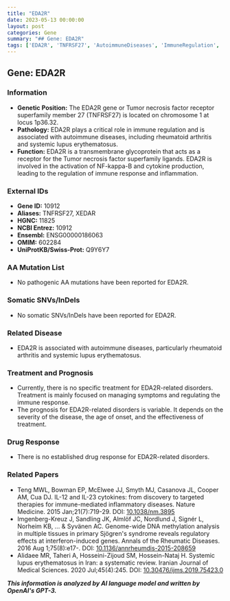 ```yaml
---
title: "EDA2R"
date: 2023-05-13 00:00:00
layout: post
categories: Gene
summary: "## Gene: EDA2R"
tags: ['EDA2R', 'TNFRSF27', 'AutoimmuneDiseases', 'ImmuneRegulation', 'RheumatoidArthritis', 'SystemicLupusErythematosus', 'CytokineProduction', 'NFkappaB']
---
```


## Gene: EDA2R

### Information
- **Genetic Position:** The EDA2R gene or Tumor necrosis factor receptor superfamily member 27 (TNFRSF27) is located on chromosome 1 at locus 1p36.32.
- **Pathology:** EDA2R plays a critical role in immune regulation and is associated with autoimmune diseases, including rheumatoid arthritis and systemic lupus erythematosus.
- **Function:** EDA2R is a transmembrane glycoprotein that acts as a receptor for the Tumor necrosis factor superfamily ligands. EDA2R is involved in the activation of NF-kappa-B and cytokine production, leading to the regulation of immune response and inflammation. 

### External IDs
- **Gene ID:** 10912
- **Aliases:** TNFRSF27, XEDAR
- **HGNC:** 11825
- **NCBI Entrez:** 10912
- **Ensembl:** ENSG00000186063
- **OMIM:** 602284
- **UniProtKB/Swiss-Prot:** Q9Y6Y7

### AA Mutation List
- No pathogenic AA mutations have been reported for EDA2R.

### Somatic SNVs/InDels
- No somatic SNVs/InDels have been reported for EDA2R.

### Related Disease
- EDA2R is associated with autoimmune diseases, particularly rheumatoid arthritis and systemic lupus erythematosus.

### Treatment and Prognosis
- Currently, there is no specific treatment for EDA2R-related disorders. Treatment is mainly focused on managing symptoms and regulating the immune response. 
- The prognosis for EDA2R-related disorders is variable. It depends on the severity of the disease, the age of onset, and the effectiveness of treatment.

### Drug Response
- There is no established drug response for EDA2R-related disorders.

### Related Papers
- Teng MWL, Bowman EP, McElwee JJ, Smyth MJ, Casanova JL, Cooper AM, Cua DJ. IL-12 and IL-23 cytokines: from discovery to targeted therapies for immune-mediated inflammatory diseases. Nature Medicine. 2015 Jan;21(7):719-29. DOI: [10.1038/nm.3895]([Click](https://doi.org/10.1038/nm.3895))
- Imgenberg-Kreuz J, Sandling JK, Almlöf JC, Nordlund J, Signér L, Norheim KB, ... & Syvänen AC. Genome-wide DNA methylation analysis in multiple tissues in primary Sjögren's syndrome reveals regulatory effects at interferon-induced genes. Annals of the Rheumatic Diseases. 2016 Aug 1;75(8):e17-. DOI: [10.1136/annrheumdis-2015-208659]([Click](https://doi.org/10.1136/annrheumdis-2015-208659))
- Alidaee MR, Taheri A, Hosseini-Zijoud SM, Hossein-Nataj H. Systemic lupus erythematosus in Iran: a systematic review. Iranian Journal of Medical Sciences. 2020 Jul;45(4):245. DOI: [10.30476/ijms.2019.75423.0]([Click](https://doi.org/10.30476/ijms.2019.75423.0))

**_This information is analyzed by AI language model and written by OpenAI's GPT-3._**
